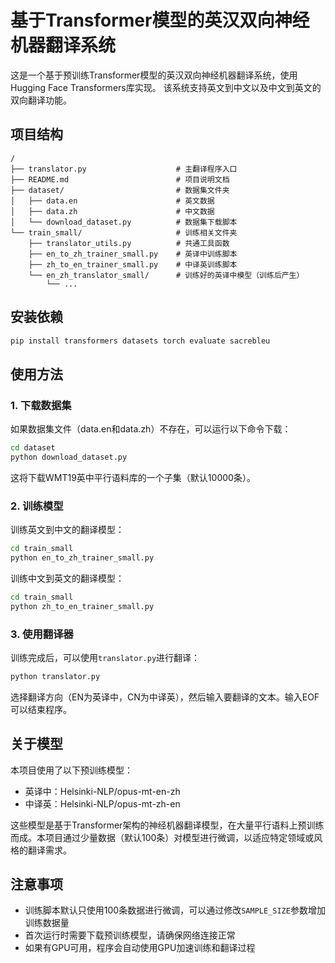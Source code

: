 # 基于Transformer模型的英汉双向神经机器翻译系统

这是一个基于预训练Transformer模型的英汉双向神经机器翻译系统，使用Hugging Face Transformers库实现。
该系统支持英文到中文以及中文到英文的双向翻译功能。

## 项目结构

```
/
├── translator.py                    # 主翻译程序入口
├── README.md                        # 项目说明文档
├── dataset/                         # 数据集文件夹
│   ├── data.en                      # 英文数据
│   ├── data.zh                      # 中文数据
│   └── download_dataset.py          # 数据集下载脚本
└── train_small/                     # 训练相关文件夹
    ├── translator_utils.py          # 共通工具函数
    ├── en_to_zh_trainer_small.py    # 英译中训练脚本 
    ├── zh_to_en_trainer_small.py    # 中译英训练脚本
    └── en_zh_translator_small/      # 训练好的英译中模型（训练后产生）
        └── ...
```

## 安装依赖

```bash
pip install transformers datasets torch evaluate sacrebleu
```

## 使用方法

### 1. 下载数据集

如果数据集文件（data.en和data.zh）不存在，可以运行以下命令下载：

```bash
cd dataset
python download_dataset.py
```

这将下载WMT19英中平行语料库的一个子集（默认10000条）。

### 2. 训练模型

训练英文到中文的翻译模型：

```bash
cd train_small
python en_to_zh_trainer_small.py
```

训练中文到英文的翻译模型：

```bash
cd train_small
python zh_to_en_trainer_small.py
```

### 3. 使用翻译器

训练完成后，可以使用`translator.py`进行翻译：

```bash
python translator.py
```

选择翻译方向（EN为英译中，CN为中译英），然后输入要翻译的文本。输入EOF可以结束程序。

## 关于模型

本项目使用了以下预训练模型：
- 英译中：Helsinki-NLP/opus-mt-en-zh
- 中译英：Helsinki-NLP/opus-mt-zh-en

这些模型是基于Transformer架构的神经机器翻译模型，在大量平行语料上预训练而成。本项目通过少量数据（默认100条）对模型进行微调，以适应特定领域或风格的翻译需求。

## 注意事项

- 训练脚本默认只使用100条数据进行微调，可以通过修改`SAMPLE_SIZE`参数增加训练数据量
- 首次运行时需要下载预训练模型，请确保网络连接正常
- 如果有GPU可用，程序会自动使用GPU加速训练和翻译过程 